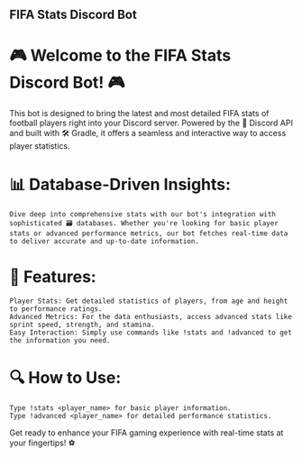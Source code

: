 ## FIFA Stats Discord Bot

# 🎮 Welcome to the FIFA Stats Discord Bot! 🎮

This bot is designed to bring the latest and most detailed FIFA stats of football players right into your Discord server. Powered by the 💬 Discord API and built with 🛠️ Gradle, it offers a seamless and interactive way to access player statistics.

# 📊 Database-Driven Insights:

    Dive deep into comprehensive stats with our bot's integration with sophisticated 🗃️ databases. Whether you're looking for basic player stats or advanced performance metrics, our bot fetches real-time data to deliver accurate and up-to-date information.

# 🤖 Features:

    Player Stats: Get detailed statistics of players, from age and height to performance ratings.
    Advanced Metrics: For the data enthusiasts, access advanced stats like sprint speed, strength, and stamina.
    Easy Interaction: Simply use commands like !stats and !advanced to get the information you need.

# 🔍 How to Use:

    Type !stats <player_name> for basic player information.
    Type !advanced <player_name> for detailed performance statistics.

Get ready to enhance your FIFA gaming experience with real-time stats at your fingertips! ⚽